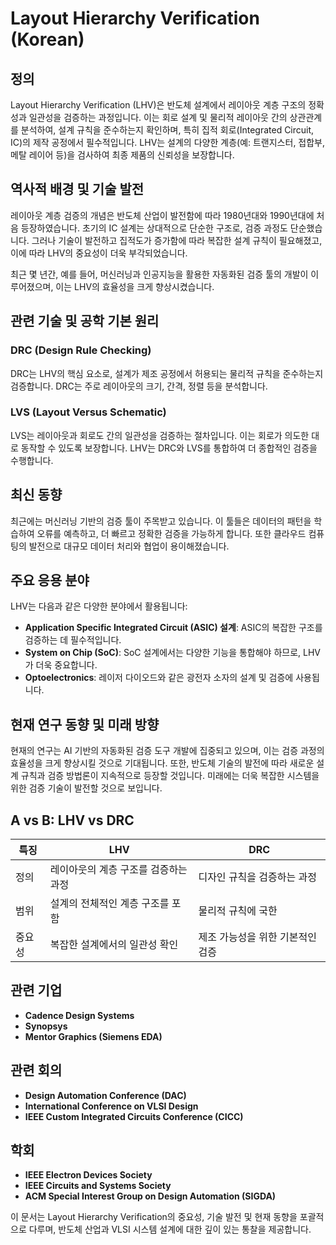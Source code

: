 # Layout Hierarchy Verification (Korean)

## 정의

Layout Hierarchy Verification (LHV)은 반도체 설계에서 레이아웃 계층 구조의 정확성과 일관성을 검증하는 과정입니다. 이는 회로 설계 및 물리적 레이아웃 간의 상관관계를 분석하여, 설계 규칙을 준수하는지 확인하며, 특히 집적 회로(Integrated Circuit, IC)의 제작 공정에서 필수적입니다. LHV는 설계의 다양한 계층(예: 트랜지스터, 접합부, 메탈 레이어 등)을 검사하여 최종 제품의 신뢰성을 보장합니다.

## 역사적 배경 및 기술 발전

레이아웃 계층 검증의 개념은 반도체 산업이 발전함에 따라 1980년대와 1990년대에 처음 등장하였습니다. 초기의 IC 설계는 상대적으로 단순한 구조로, 검증 과정도 단순했습니다. 그러나 기술이 발전하고 집적도가 증가함에 따라 복잡한 설계 규칙이 필요해졌고, 이에 따라 LHV의 중요성이 더욱 부각되었습니다. 

최근 몇 년간, 예를 들어, 머신러닝과 인공지능을 활용한 자동화된 검증 툴의 개발이 이루어졌으며, 이는 LHV의 효율성을 크게 향상시켰습니다.

## 관련 기술 및 공학 기본 원리

### DRC (Design Rule Checking)

DRC는 LHV의 핵심 요소로, 설계가 제조 공정에서 허용되는 물리적 규칙을 준수하는지 검증합니다. DRC는 주로 레이아웃의 크기, 간격, 정렬 등을 분석합니다.

### LVS (Layout Versus Schematic)

LVS는 레이아웃과 회로도 간의 일관성을 검증하는 절차입니다. 이는 회로가 의도한 대로 동작할 수 있도록 보장합니다. LHV는 DRC와 LVS를 통합하여 더 종합적인 검증을 수행합니다.

## 최신 동향

최근에는 머신러닝 기반의 검증 툴이 주목받고 있습니다. 이 툴들은 데이터의 패턴을 학습하여 오류를 예측하고, 더 빠르고 정확한 검증을 가능하게 합니다. 또한 클라우드 컴퓨팅의 발전으로 대규모 데이터 처리와 협업이 용이해졌습니다.

## 주요 응용 분야

LHV는 다음과 같은 다양한 분야에서 활용됩니다:

- **Application Specific Integrated Circuit (ASIC) 설계**: ASIC의 복잡한 구조를 검증하는 데 필수적입니다.
- **System on Chip (SoC)**: SoC 설계에서는 다양한 기능을 통합해야 하므로, LHV가 더욱 중요합니다.
- **Optoelectronics**: 레이저 다이오드와 같은 광전자 소자의 설계 및 검증에 사용됩니다.

## 현재 연구 동향 및 미래 방향

현재의 연구는 AI 기반의 자동화된 검증 도구 개발에 집중되고 있으며, 이는 검증 과정의 효율성을 크게 향상시킬 것으로 기대됩니다. 또한, 반도체 기술의 발전에 따라 새로운 설계 규칙과 검증 방법론이 지속적으로 등장할 것입니다. 미래에는 더욱 복잡한 시스템을 위한 검증 기술이 발전할 것으로 보입니다.

## A vs B: LHV vs DRC

| 특징          | LHV                                         | DRC                                     |
|---------------|--------------------------------------------|----------------------------------------|
| 정의          | 레이아웃의 계층 구조를 검증하는 과정         | 디자인 규칙을 검증하는 과정               |
| 범위          | 설계의 전체적인 계층 구조를 포함            | 물리적 규칙에 국한                      |
| 중요성        | 복잡한 설계에서의 일관성 확인              | 제조 가능성을 위한 기본적인 검증         |

## 관련 기업

- **Cadence Design Systems**
- **Synopsys**
- **Mentor Graphics (Siemens EDA)**

## 관련 회의

- **Design Automation Conference (DAC)**
- **International Conference on VLSI Design**
- **IEEE Custom Integrated Circuits Conference (CICC)**

## 학회

- **IEEE Electron Devices Society**
- **IEEE Circuits and Systems Society**
- **ACM Special Interest Group on Design Automation (SIGDA)**

이 문서는 Layout Hierarchy Verification의 중요성, 기술 발전 및 현재 동향을 포괄적으로 다루며, 반도체 산업과 VLSI 시스템 설계에 대한 깊이 있는 통찰을 제공합니다.